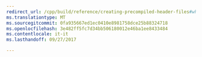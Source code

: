 ```yaml
---
redirect_url: /cpp/build/reference/creating-precompiled-header-files#when-to-precompile-source-code
ms.translationtype: MT
ms.sourcegitcommit: 0fa935667ed1ec0410e8981758dce25b88324718
ms.openlocfilehash: 3e482ff5fc7d34bb506180012e46ba1ee8433484
ms.contentlocale: it-it
ms.lasthandoff: 09/27/2017

---
```

